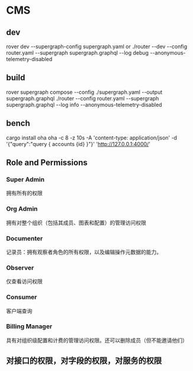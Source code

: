 # CMS

## dev

rover dev --supergraph-config supergraph.yaml
or
./router --dev --config router.yaml --supergraph supergraph.graphql --log debug --anonymous-telemetry-disabled

## build

rover supergraph compose --config ./supergraph.yaml --output supergraph.graphql
./router --config router.yaml --supergraph supergraph.graphql --log info --anonymous-telemetry-disabled

## bench
cargo install oha
oha -c 8 -z 10s -A 'content-type: application/json' -d '{"query":"query { accounts {id} }"}' 'http://127.0.0.1:4000/'

## Role and Permissions

### Super Admin

拥有所有的权限

### Org Admin

拥有对整个组织（包括其成员、图表和配置）的管理访问权限

### Documenter

记录员：拥有观察者角色的所有权限，以及编辑操作元数据的能力。

### Observer

仅查看访问权限

### Consumer

客户端查询

### Billing Manager

具有对组织级配置和计费的管理访问权限。还可以删除成员（但不能邀请他们）

## 对接口的权限，对字段的权限，对服务的权限